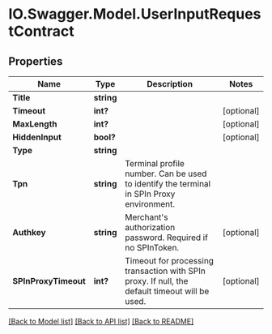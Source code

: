 # IO.Swagger.Model.UserInputRequestContract
## Properties

Name | Type | Description | Notes
------------ | ------------- | ------------- | -------------
**Title** | **string** |  | 
**Timeout** | **int?** |  | [optional] 
**MaxLength** | **int?** |  | [optional] 
**HiddenInput** | **bool?** |  | [optional] 
**Type** | **string** |  | 
**Tpn** | **string** | Terminal profile number.  Can be used to identify the terminal in SPIn Proxy environment. | 
**Authkey** | **string** | Merchant&#x27;s authorization password. Required if no SPInToken. | [optional] 
**SPInProxyTimeout** | **int?** | Timeout for processing transaction with SPIn proxy. If null, the default timeout will be used. | [optional] 

[[Back to Model list]](../README.md#documentation-for-models) [[Back to API list]](../README.md#documentation-for-api-endpoints) [[Back to README]](../README.md)

